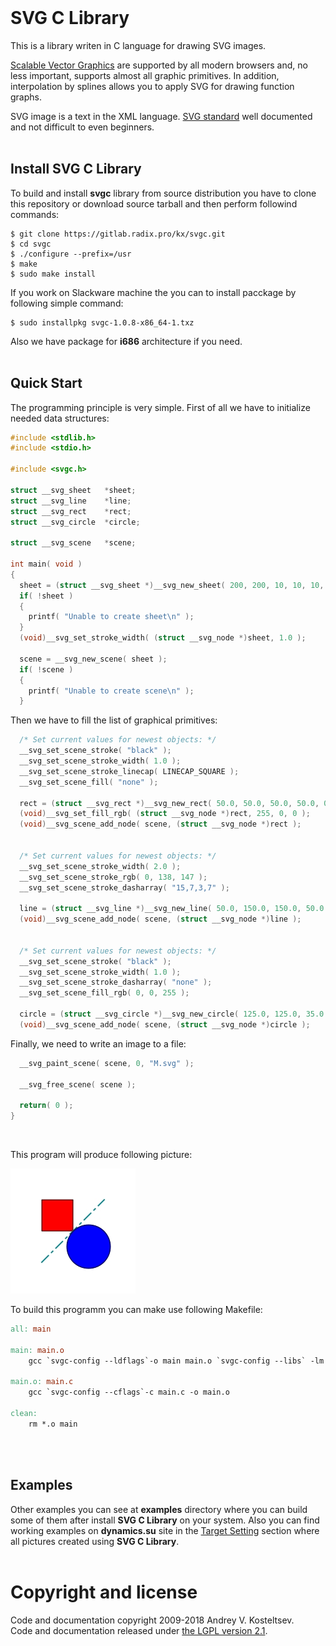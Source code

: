 
<br/>

# SVG C Library

This is a library writen in C language for drawing SVG images.

[Scalable Vector Graphics](http://www.w3.org/Graphics/SVG/) are supported by all modern browsers and, no less important, supports almost all graphic primitives. In addition, interpolation by splines allows you to apply SVG for drawing function graphs.

SVG image is a text in the XML language. [SVG standard](http://www.w3.org/TR/SVG/) well documented and not difficult to even beginners.
<br/>
<br/>

## Install SVG C Library

To build and install **svgc** library from source distribution you have to clone this repository or download source tarball and then perform followind commands:

```shell
$ git clone https://gitlab.radix.pro/kx/svgc.git
$ cd svgc
$ ./configure --prefix=/usr
$ make
$ sudo make install
```

If you work on Slackware machine the you can to install pacckage by following simple command:

```shell
$ sudo installpkg svgc-1.0.8-x86_64-1.txz
```

Also we have package for **i686** architecture if you need.
<br/>
<br/>

## Quick Start

The programming principle is very simple. First of all we have to initialize needed data structures:

```c
#include <stdlib.h>
#include <stdio.h>

#include <svgc.h>

struct __svg_sheet   *sheet;
struct __svg_line    *line;
struct __svg_rect    *rect;
struct __svg_circle  *circle;

struct __svg_scene   *scene;

int main( void )
{
  sheet = (struct __svg_sheet *)__svg_new_sheet( 200, 200, 10, 10, 10, 10 );
  if( !sheet )
  {
    printf( "Unable to create sheet\n" );
  }
  (void)__svg_set_stroke_width( (struct __svg_node *)sheet, 1.0 );

  scene = __svg_new_scene( sheet );
  if( !scene )
  {
    printf( "Unable to create scene\n" );
  }
```

Then we have to fill the list of graphical primitives:

```c
  /* Set current values for newest objects: */
  __svg_set_scene_stroke( "black" );
  __svg_set_scene_stroke_width( 1.0 );
  __svg_set_scene_stroke_linecap( LINECAP_SQUARE );
  __svg_set_scene_fill( "none" );

  rect = (struct __svg_rect *)__svg_new_rect( 50.0, 50.0, 50.0, 50.0, 0, 0 );
  (void)__svg_set_fill_rgb( (struct __svg_node *)rect, 255, 0, 0 );
  (void)__svg_scene_add_node( scene, (struct __svg_node *)rect );


  /* Set current values for newest objects: */
  __svg_set_scene_stroke_width( 2.0 );
  __svg_set_scene_stroke_rgb( 0, 138, 147 );
  __svg_set_scene_stroke_dasharray( "15,7,3,7" );

  line = (struct __svg_line *)__svg_new_line( 50.0, 150.0, 150.0, 50.0 );
  (void)__svg_scene_add_node( scene, (struct __svg_node *)line );


  /* Set current values for newest objects: */
  __svg_set_scene_stroke( "black" );
  __svg_set_scene_stroke_width( 1.0 );
  __svg_set_scene_stroke_dasharray( "none" );
  __svg_set_scene_fill_rgb( 0, 0, 255 );

  circle = (struct __svg_circle *)__svg_new_circle( 125.0, 125.0, 35.0 );
  (void)__svg_scene_add_node( scene, (struct __svg_node *)circle );
```

Finally, we need to write an image to a file:

```c
  __svg_paint_scene( scene, 0, "M.svg" );

  __svg_free_scene( scene );

  return( 0 );
}
```
<br/>

This program will produce following picture:

![Resulting picture](images/fig-1.jpeg)

To build this programm you can make use following Makefile:

```makefile
all: main

main: main.o
	gcc `svgc-config --ldflags`-o main main.o `svgc-config --libs` -lm

main.o: main.c
	gcc `svgc-config --cflags`-c main.c -o main.o

clean:
	rm *.o main
```
<br/>
<br/>

## Examples

Other examples you can see at **examples** directory where you can build some of them after install **SVG C Library** on your system. Also you can find working examples on **dynamics.su** site in the [Target Setting](https://dynamics.su/theory/issues/#targets-setting) section where all pictures created using **SVG C Library**.
<br/>
<br/>

# Copyright and license

Code and documentation copyright 2009-2018 Andrey V. Kosteltsev.<br/>
Code and documentation released under [the LGPL version 2.1](COPYING.LIB).

